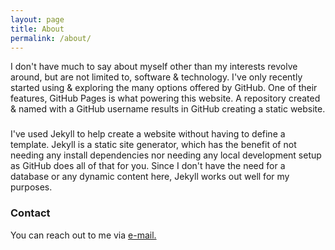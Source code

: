 ```yaml
---
layout: page
title: About
permalink: /about/
---
```


I don't have much to say about myself other than my interests revolve around, but are not limited to, software & technology. 
I've only recently started using & exploring the many options offered by GitHub.
One of their features, GitHub Pages is what powering this website. A repository created & named with a GitHub username results in GitHub creating a static website.

### 

I've used Jekyll to help create a website without having to define a template. Jekyll is a static site generator, which has the benefit of not needing any install dependencies nor needing any local development setup as GitHub does all of that for you. Since I don't have the need for a database or any dynamic content here, Jekyll works out well for my purposes.

### Contact

You can reach out to me via [e-mail.](mailto:neil.pathare@hotmail.com)